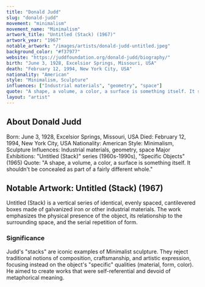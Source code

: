 ```yaml
---
title: "Donald Judd"
slug: "donald-judd"
movement: "minimalism"
movement_name: "Minimalism"
artwork_title: "Untitled (Stack) (1967)"
artwork_year: "1967"
notable_artwork: "/images/artists/donald-judd-untitled.jpeg"
background_color: "#f37977"
website: "https://juddfoundation.org/donald-judd/biography/"
birth: "June 3, 1928, Excelsior Springs, Missouri, USA"
death: "February 12, 1994, New York City, USA"
nationality: "American"
style: "Minimalism, Sculpture"
influences: ["Industrial materials", "geometry", "space"]
quote: "A shape, a volume, a color, a surface is something itself. It shouldn't be concealed as part of a fairly different whole."
layout: "artist"
---
```


## About Donald Judd

Born: June 3, 1928, Excelsior Springs, Missouri, USA Died: February 12, 1994, New York City, USA Nationality: American Style: Minimalism, Sculpture Influences: Industrial materials, geometry, space Major Exhibitions: "Untitled (Stack)" series (1960s-1990s), "Specific Objects" (1965) Quote: "A shape, a volume, a color, a surface is something itself. It shouldn't be concealed as part of a fairly different whole."

## Notable Artwork: Untitled (Stack) (1967)

Untitled (Stack) is a vertical series of identical, evenly spaced, cantilevered boxes made of galvanized iron or other industrial materials. The work emphasizes the physical presence of the object, its relationship to the surrounding space, and the serial repetition of form.

### Significance

Judd's "stacks" are iconic examples of Minimalist sculpture. They reject traditional notions of composition, craftsmanship, and artistic expression, focusing instead on the object's "specific" qualities (material, form, color). He aimed to create works that were self-referential and devoid of metaphorical meaning.
